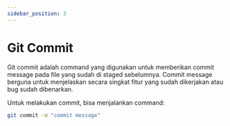 ```yaml
---
sidebar_position: 3
---
```


# Git Commit

Git commit adalah command yang digunakan untuk memberikan commit message pada file yang sudah di staged sebelumnya. Commit message berguna untuk menjelaskan secara singkat fitur yang sudah dikerjakan atau bug sudah dibenarkan.

Untuk melakukan commit, bisa menjalankan command:

```bash
git commit -m "commit message"
```
